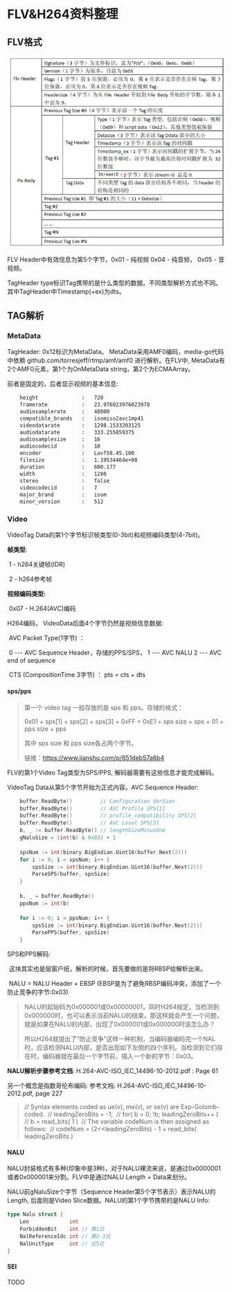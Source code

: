 

# FLV&H264资料整理



## FLV格式

<img src="imgs/flv.png" style="zoom:60%;" />

FLV Header中有效信息为第5个字节，0x01 - 纯视频 0x04 - 纯音频， 0x05 - 音视频。



TagHeader type标识Tag携带的是什么类型的数据。不同类型解析方式也不同。 其中TagHeader中Timestamp(+ex)为dts。



## TAG解析

### MetaData

TagHeader: 0x12标识为MetaData。 MetaData采用AMF0编码，media-go代码中依赖 github.com/torresjeff/rtmp/amf/amf0 进行解析。在FLV中, MetaData有2个AMF0元素，第1个为OnMetaData string，第2个为ECMAArray。 

前者是固定的，后者显示视频的基本信息:

```shell
	height              :	720
	framerate           :	23.976023976023978
	audiosamplerate     :	48000
	compatible_brands   :	isomiso2avc1mp41
	videodatarate       :	1298.1533203125
	audiodatarate       :	333.255859375
	audiosamplesize     :	16
	audiocodecid        :	10
	encoder             :	Lavf58.45.100
	filesize            :	1.19534464e+08
	duration            :	600.177
	width               :	1280
	stereo              :	false
	videocodecid        :	7
	major_brand         :	isom
	minor_version       :	512
```

### Video

VideoTag Data的第1个字节标识帧类型(0-3bit)和视频编码类型(4-7bit)。

**帧类型**:  

​	1 - h264关键帧(IDR)  

​	2 - h264参考帧

**视频编码类型:** 

​	0x07 - H.264(AVC)编码



H264编码， VideoData后面4个字节仍然是视频信息数据:  

​	AVC Packet Type(1字节) ：

​			0 --- AVC Sequence Header，存储的PPS/SPS， 1 --- AVC  NALU   2 --- AVC  end of sequence

​	CTS (CompositionTime 3字节) ： pts = cts + dts



#### sps/pps

>第一个 video tag 一般存放的是 sps 和 pps。存储的格式：
>
>0x01 + sps[1] + sps[2] + sps[3] + 0xFF + 0xE1 + sps size + sps + 01 + pps size + pps
>
>其中 sps size 和 pps size各占两个字节。
>
>链接：https://www.jianshu.com/p/651deb57a6b4



FLV的第1个Video  Tag类型为SPS/PPS,  解码器需要有这些信息才能完成解码。 

VideoTag Data从第5个字节开始为正式内容。AVC Sequence Header:

```go
	buffer.ReadByte()         // Configuration VerSion
	buffer.ReadByte()         // AVC Profile SPS[1]
	buffer.ReadByte()         // profile_compatibility SPS[2]
	buffer.ReadByte()         // AVC Level SPS[3]
	b, _ := buffer.ReadByte() // lengthSizeMinusOne
	gNaluSize = (int(b) & 0x03) + 1

	spsNum := int(binary.BigEndian.Uint16(buffer.Next(2)))
	for i := 0; i < spsNum; i++ {
		spsSize := int(binary.BigEndian.Uint16(buffer.Next(2)))
		ParseSPS(buffer, spsSize)
	}

	b, _ = buffer.ReadByte()
	ppsNum := int(b)

	for i := 0; i < ppsNum; i++ {
		spsSize := int(binary.BigEndian.Uint16(buffer.Next(2)))
		ParsePPS(buffer, spsSize)
	}
```



SPS和PPS解码: 

​	这块其实也是层窗户纸，解析的时候，首先要做的是将RBSP给解析出来。

​	NALU = NALU Header + EBSP (EBSP是为了避免RBSP编码冲突，添加了一个防止竞争的字节:0x03)

> NALU的起始码为0x000001或0x00000001，同时H264规定，当检测到0x000000时，也可以表示当前NALU的结束。那这样就会产生一个问题，就是如果在NALU的内部，出现了0x000001或0x000000时该怎么办？
>
> 所以H264就提出了“防止竞争”这样一种机制，当编码器编码完一个NAL时，应该检测NALU内部，是否出现如下左侧的四个序列。当检测到它们存在时，编码器就在最后一个字节前，插入一个新的字节：0x03。



**NALU解析步骤参考文档**: H.264-AVC-ISO_IEC_14496-10-2012.pdf  : Page 61

另一个概念是指数哥伦布编码:  参考文档: H.264-AVC-ISO_IEC_14496-10-2012.pdf, page 227

>   // Syntax elements coded as ue(v), me(v), or se(v) are Exp-Golomb-coded.
> ​    //      leadingZeroBits = -1;
> ​    //      for( b = 0; !b; leadingZeroBits++ )
> ​    //          b = read_bits( 1 )
> ​    // The variable codeNum is then assigned as follows:
> ​    //      codeNum = (2<<leadingZeroBits) - 1 + read_bits( leadingZeroBits )


#### NALU

NALU封装格式有多种(印象中是3种)，对于NALU裸流来说，是通过0x0000001或者0x000001来分割。FLV中是通过NALU Length  + Data来划分。 

NALU前gNaluSize个字节（Sequence Header第5个字节表示）表示NALU的Length, 后面则是Video Slice数据。NALU的第1个字节携带的是NALU Info:

```GO
type Nalu struct {
	Len             int 
	ForbiddenBit    int // 第1位
	NalReferenceIdc int // 第2-3位
	NalUnitType     int // 后5位
}
```









#### SEI

TODO
